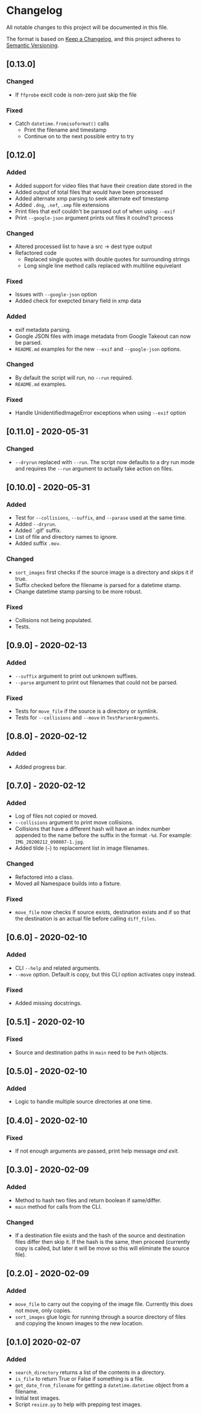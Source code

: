 # Changelog
All notable changes to this project will be documented in this file.

The format is based on [Keep a Changelog](https://keepachangelog.com/en/1.0.0/),
and this project adheres to [Semantic Versioning](https://semver.org/spec/v2.0.0.html).

## [0.13.0]
### Changed
- If `ffprobe` excit code is non-zero just skip the file

### Fixed
- Catch `datetime.fromisoformat()` calls
  - Print the filename and timestamp
  - Continue on to the next possible entry to try

## [0.12.0]
### Added
- Added support for video files that have their creation date stored in the
- Added output of total files that would have been processed
- Added alternate xmp parsing to seek alternate exif timestamp
- Added `.dng`, `.nef`, `.xmp` file extensions
- Print files that exif couldn't be parssed out of when using `--exif`
- Print `--google-json` argument prints out files it coulnd't process

### Changed
- Altered processed list to have a src -> dest type output
- Refactored code
  - Replaced single quotes with double quotes for surrounding strings
  - Long single line method calls replaced with multiline equivelant

### Fixed
- Issues with `--google-json` option
- Added check for exepcted binary field in xmp data

### Added
- exif metadata parsing.
- Google JSON files with image metadata from Google Takeout can now be parsed.
- `README.md` examples for the new `--exif` and `--google-json` options.

### Changed
- By default the script will run, no `--run` required.
- `README.md` examples.

### Fixed
- Handle UnidentifiedImageError exceptions when using `--exif` option

## [0.11.0] - 2020-05-31
### Changed
- `--dryrun` replaced with `--run`. The script now defaults to a dry run mode and requires the `--run` argument to
  actually take action on files.

## [0.10.0] - 2020-05-31
### Added
- Test for `--collisions`, `--suffix`, and `--parase` used at the same time.
- Added `--dryrun`.
- Added `.gif' suffix.
- List of file and directory names to ignore.
- Added suffix `.mov`.

### Changed
- `sort_images` first checks if the source image is a directory and skips it if true.
- Suffix checked before the filename is parsed for a datetime stamp.
- Change datetime stamp parsing to be more robust.

### Fixed
- Collisions not being populated.
- Tests.

## [0.9.0] - 2020-02-13
### Added
- `--suffix` argument to print out unknown suffixes.
- `--parse` argument to print out filenames that could not be parsed.

### Fixed
- Tests for `move_file` if the source is a directory or symlink.
- Tests for `--collisions` and `--move` in `TestParserArguments`.

## [0.8.0] - 2020-02-12
### Added
- Added progress bar.

## [0.7.0] - 2020-02-12
### Added
- Log of files not copied or moved.
- `--collisions` argument to print move collisions.
- Collisions that have a different hash will have an index number appended to
  the name before the suffix in the format `-%d`. For example: `IMG_20200212_090807-1.jpg`.
- Added tilde (`~`) to replacement list in image filenames.

### Changed
- Refactored into a class.
- Moved all Namespace builds into a fixture.

### Fixed
- `move_file` now checks if source exists, destination exists and if so that the destination is an actual file
  before calling `diff_files`.

## [0.6.0] - 2020-02-10
### Added
- CLI `--help` and related arguments.
- `--move` option. Default is copy, but this CLI option activates copy instead.

### Fixed
- Added missing docstrings.

## [0.5.1] - 2020-02-10
### Fixed
- Source and destination paths in `main` need to be `Path` objects.

## [0.5.0] - 2020-02-10
### Added
- Logic to handle multiple source directories at one time.

## [0.4.0] - 2020-02-10
### Fixed
- If not enough arguments are passed, print help message *and exit*.

## [0.3.0] - 2020-02-09
### Added
- Method to hash two files and return boolean if same/differ.
- `main` method for calls from the CLI.

### Changed
- If a destination file exists and the hash of the source and destination files differ then skip it. If the
  hash is the same, then proceed (currently copy is called, but later it will be move so this will eliminate
  the source file).

## [0.2.0] - 2020-02-09
### Added
- `move_file` to carry out the copying of the image file. Currently this does not move, only copies.
- `sort_images` glue logic for running through a source directory of files and copying the known images
  to the new location.

## [0.1.0] 2020-02-07
### Added
- `search_directory` returns a list of the contents in a directory.
- `is_file` to return True or False if something is a file.
- `get_date_from_filename` for getting a `datetime.datetime` object from a filename.
- Initial test images.
- Script `resize.py` to help with prepping test images.
